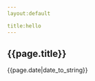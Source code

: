 ```yaml
---
layout:default

title:hello
---
```


<h2>{{page.title}}</h2>

<p>{{page.date|date_to_string}}</p>